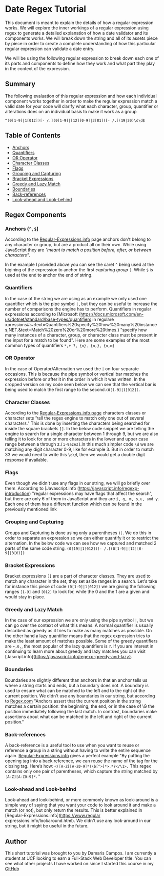 # Date Regex Tutorial

This document is meant to explain the details of how a regular expression works. We will explore the inner workings of a regular expression using regex to generate a detailed explanation of how a date validator and its components works. We will break down the string and all of its assets piece by piece in order to create a complete understanding of how this particular regular expression can validate a date entry. 

We will be using the following regular expression to break down each one of its parts and components to define how they work and what part they play in the context of the expression.

## Summary

The following evaluation of this regular expression and how each individual component works together in order to make the regular expression match a valid date for your code will clarify what each character, group, quantifier or alterations does on an individual basis to make it work as a group

`^(0[1-9]|1[012])[- /.](0[1-9]|[12][0-9]|3[01])[- /.](19|20)\d\d$`

## Table of Contents

- [Anchors](#anchors)
- [Quantifiers](#quantifiers)
- [OR Operator](#or-operator)
- [Character Classes](#character-classes)
- [Flags](#flags)
- [Grouping and Capturing](#grouping-and-capturing)
- [Bracket Expressions](#bracket-expressions)
- [Greedy and Lazy Match](#greedy-and-lazy-match)
- [Boundaries](#boundaries)
- [Back-references](#back-references)
- [Look-ahead and Look-behind](#look-ahead-and-look-behind)

## Regex Components

### Anchors (`^,$`)

According to the [Regular-Expressions.info](https://www.regular-expressions.info/anchors.html) page anchors don't belong to any character or group, but are a product all on their own. While using JavaScript they are *"meant to match a position before, after, or between characters"*.

In the example I provided above you can see the caret `^` being used at the bigining of the  expression to anchor the first *capturing group* `(`. While `$` is used at the end to anchor the end of string.

### Quantifiers

In the case of the string we are using as an example we only used one quantifier which is the pipe symbol `|`, but they can be useful to increase the number of comparisons the engine has to perform. Quantifiers in regular expressions according to [Microsoft (https://docs.microsoft.com/en-us/dotnet/standard/base-types/quantifiers in regulare xpressions#:~:text=Quantifiers%20specify%20how%20many%20instances,NET.&text=Match%20zero%20or%20more%20times.) "specify how many instances of a character, group, or character class must be present in the input for a match to be found". Here are some examples of the most common types of quantifiers `*,+ ?, {n}, {n,}, {n,m}`

### OR Operator

In the case of Operator/Alternation we used the `|` on four separate occasions. This is because the pipe symbol or vertical bar matches the expression before or after it in the order in which it was written. In the cropped version on my code seen below we can see that the vertical bar is being used to match the first range to the second.`(0[1-9]|1[012])`.

### Character Classes

According to the [Regular-Expressions.info page](https://www.regular-expressions.info/charclass.html) characters classes or character sets "tell the regex engine to match only one out of several characters." This is done by inserting the characters being searched for inside the square brackets `[]`. In the below code snippet we are telling the engine to search for a single character between 1 through 9, but we are also telling it to look for one or more characters in the lower and upper case range between a through z.`[1-9azAZ]`.In this much simpler code `\d` we are matching any digit character 0-9, like for example 3. But in order to match 33 we would need to write this `\d\d`, then we would get a double digit response if available.

### Flags

Even though we didn't use any flags in our string, we will go briefly over them. According to [Javascript.info (https://javascript.info/regexp-introduction) "regular expressions may have flags that affect the search", but there are only 6 of them in JavaScript and they are `i, g, m, s,u, and y`. Each one of them has a different function which can be found in the previously mentioned link

### Grouping and Capturing

Groups and Capturing is done using only a parentheses `()`. We do this in order to separate an expression so we can either quantify it or to restrict the alternation. In the below code we can see how we captured and matched 2 parts of the same code string. `(0[19]|1[012])[- /.](0[1-9]|[12][0-9]|3[01])` 

### Bracket Expressions

Bracket expressions `[]` are a part of character classes. They are used to match any character in the set, they set aside ranges in a search. Let's take for instance this piece of code `(0[1-9]|1[012])` we are giving the following ranges `[1-9]` and `[012]` to look for, while the 0 and the 1 are a given and would stay in place. 

### Greedy and Lazy Match

In the case of our expression we are only using the pipe symbol `|`, but we can go over the context of what this means. A normal quantifier is usually described as greedy as it tries to make as many matches as possible. On the other hand a lazy quantifier means that the regex expression tries to make the least amount of matches possible. Some of the greedy quantifiers are `+,0,`, the most popular of the lazy quantifiers is `?`. If you are interest in continuing to learn more about greedy and lazy matches you can visit [Jascript.info]{https://javascript.info/regexp-greedy-and-lazy}.

### Boundaries

Boundaries are slightly different than anchors in that an anchor tells us where a string starts and ends, but a boundary does not. A boundary is used to ensure what can be matched to the left and to the right of the current position. We didn't use any boundaries in our string, but according to [Regex.com](https://www.rexegg.com/regex-boundaries.html#anchors) "Anchors assert that the current position in the string matches a certain position: the beginning, the end, or in the case of \G the position immediately following the last match. In contrast, boundaries make assertions about what can be matched to the left and right of the current position."

### Back-references

A back-reference is a useful tool to use when you want to reuse or reference a group in a string without having to write the entire sequence again. [Regular-Expressions.info](https://www.regular-expressions.info/backref.html) gives a perfect example "By putting the opening tag into a back reference, we can reuse the name of the tag for the closing tag. Here’s how: `<([A-Z][A-Z0-9]*)\b[^>]*>.*?</\1>.`  This regex contains only one pair of parentheses, which capture the string matched by `[A-Z][A-Z0-9]*`. "

### Look-ahead and Look-behind

Look-ahead and look-behind, or more commonly known as look-around is a simple way of saying that you want your code to look around it and make a match (or not), but only return the results. This is better explained in [Regular-Expressions.info](https://www.regular expressions.info/lookaround.html). We didn't use any look-around in our string, but it might be useful in the future.

## Author

This short tutorial was brought to you by Damaris Campos. I am currently a student at UCF looking to earn a Full-Stack Web Developer title. You can see what other projects I have worked on since I started this course in my [GitHub](https://github.com/DCampos07)